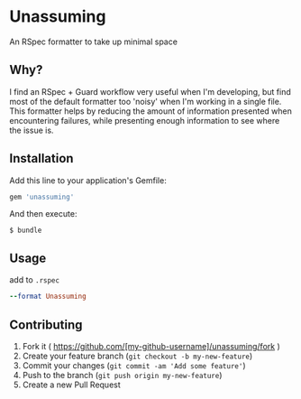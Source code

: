 # Unassuming

An RSpec formatter to take up minimal space

## Why?
I find an RSpec + Guard workflow very useful when I'm developing, but find most of the default formatter too 'noisy' when I'm working in a single file.
This formatter helps by reducing the amount of information presented when encountering failures, while presenting enough information to see where the issue is.

## Installation

Add this line to your application's Gemfile:

```ruby
gem 'unassuming'
```

And then execute:

    $ bundle

## Usage

add to `.rspec`

```ruby
--format Unassuming
```

## Contributing

1. Fork it ( https://github.com/[my-github-username]/unassuming/fork )
2. Create your feature branch (`git checkout -b my-new-feature`)
3. Commit your changes (`git commit -am 'Add some feature'`)
4. Push to the branch (`git push origin my-new-feature`)
5. Create a new Pull Request
